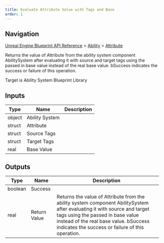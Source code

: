 ```yaml
---
title: Evaluate Attribute Value with Tags and Base
order: 1
---
```

## Navigation

[Unreal Engine Blueprint API Reference](https://dev.epicgames.com/documentation/en-us/unreal-engine/BlueprintAPI) > [Ability](https://dev.epicgames.com/documentation/en-us/unreal-engine/BlueprintAPI/Ability) > [Attribute](https://dev.epicgames.com/documentation/en-us/unreal-engine/BlueprintAPI/Ability/Attribute)

Returns the value of Attribute from the ability system component AbilitySystem after evaluating it with source and target tags using the passed in base value instead of the real base value. bSuccess indicates the success or failure of this operation.

Target is Ability System Blueprint Library

## Inputs

| Type | Name | Description |
| --- | --- | --- |
| object | Ability System |  |
| struct | Attribute |  |
| struct | Source Tags |  |
| struct | Target Tags |  |
| real | Base Value |  |

## Outputs

| Type | Name | Description |
| --- | --- | --- |
| boolean | Success |  |
| real | Return Value | Returns the value of Attribute from the ability system component AbilitySystem after evaluating it with source and target tags using the passed in base value instead of the real base value. bSuccess indicates the success or failure of this operation. |
